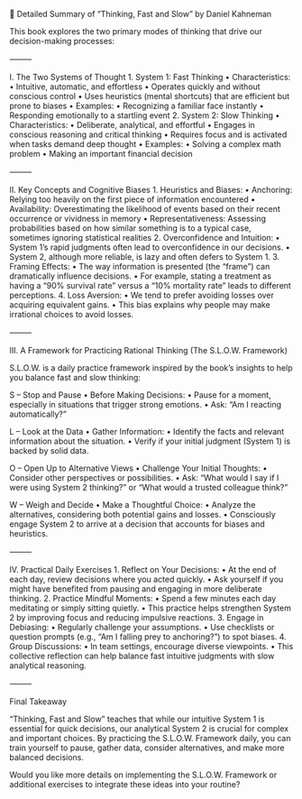 📖 Detailed Summary of “Thinking, Fast and Slow” by Daniel Kahneman

This book explores the two primary modes of thinking that drive our decision-making processes:

⸻

I. The Two Systems of Thought
	1.	System 1: Fast Thinking
	•	Characteristics:
	•	Intuitive, automatic, and effortless
	•	Operates quickly and without conscious control
	•	Uses heuristics (mental shortcuts) that are efficient but prone to biases
	•	Examples:
	•	Recognizing a familiar face instantly
	•	Responding emotionally to a startling event
	2.	System 2: Slow Thinking
	•	Characteristics:
	•	Deliberate, analytical, and effortful
	•	Engages in conscious reasoning and critical thinking
	•	Requires focus and is activated when tasks demand deep thought
	•	Examples:
	•	Solving a complex math problem
	•	Making an important financial decision

⸻

II. Key Concepts and Cognitive Biases
	1.	Heuristics and Biases:
	•	Anchoring: Relying too heavily on the first piece of information encountered
	•	Availability: Overestimating the likelihood of events based on their recent occurrence or vividness in memory
	•	Representativeness: Assessing probabilities based on how similar something is to a typical case, sometimes ignoring statistical realities
	2.	Overconfidence and Intuition:
	•	System 1’s rapid judgments often lead to overconfidence in our decisions.
	•	System 2, although more reliable, is lazy and often defers to System 1.
	3.	Framing Effects:
	•	The way information is presented (the “frame”) can dramatically influence decisions.
	•	For example, stating a treatment as having a “90% survival rate” versus a “10% mortality rate” leads to different perceptions.
	4.	Loss Aversion:
	•	We tend to prefer avoiding losses over acquiring equivalent gains.
	•	This bias explains why people may make irrational choices to avoid losses.

⸻

III. A Framework for Practicing Rational Thinking (The S.L.O.W. Framework)

S.L.O.W. is a daily practice framework inspired by the book’s insights to help you balance fast and slow thinking:

S – Stop and Pause
	•	Before Making Decisions:
	•	Pause for a moment, especially in situations that trigger strong emotions.
	•	Ask: “Am I reacting automatically?”

L – Look at the Data
	•	Gather Information:
	•	Identify the facts and relevant information about the situation.
	•	Verify if your initial judgment (System 1) is backed by solid data.

O – Open Up to Alternative Views
	•	Challenge Your Initial Thoughts:
	•	Consider other perspectives or possibilities.
	•	Ask: “What would I say if I were using System 2 thinking?” or “What would a trusted colleague think?”

W – Weigh and Decide
	•	Make a Thoughtful Choice:
	•	Analyze the alternatives, considering both potential gains and losses.
	•	Consciously engage System 2 to arrive at a decision that accounts for biases and heuristics.

⸻

IV. Practical Daily Exercises
	1.	Reflect on Your Decisions:
	•	At the end of each day, review decisions where you acted quickly.
	•	Ask yourself if you might have benefited from pausing and engaging in more deliberate thinking.
	2.	Practice Mindful Moments:
	•	Spend a few minutes each day meditating or simply sitting quietly.
	•	This practice helps strengthen System 2 by improving focus and reducing impulsive reactions.
	3.	Engage in Debiasing:
	•	Regularly challenge your assumptions.
	•	Use checklists or question prompts (e.g., “Am I falling prey to anchoring?”) to spot biases.
	4.	Group Discussions:
	•	In team settings, encourage diverse viewpoints.
	•	This collective reflection can help balance fast intuitive judgments with slow analytical reasoning.

⸻

Final Takeaway

“Thinking, Fast and Slow” teaches that while our intuitive System 1 is essential for quick decisions, our analytical System 2 is crucial for complex and important choices. By practicing the S.L.O.W. Framework daily, you can train yourself to pause, gather data, consider alternatives, and make more balanced decisions.

Would you like more details on implementing the S.L.O.W. Framework or additional exercises to integrate these ideas into your routine?
